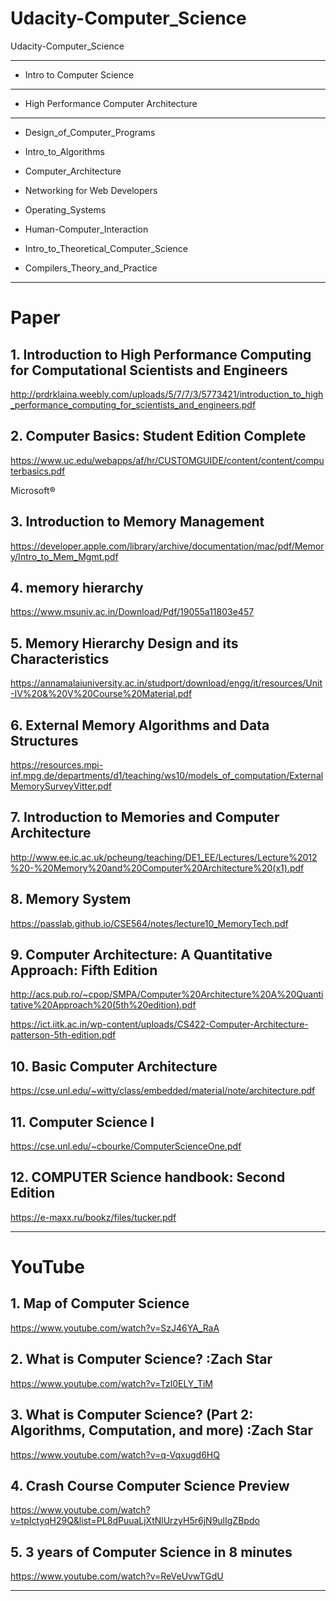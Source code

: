 # Udacity-Computer_Science
Udacity-Computer_Science



-------

- Intro to Computer Science

-------

- High Performance Computer Architecture


-------

- Design_of_Computer_Programs

- Intro_to_Algorithms


- Computer_Architecture


- Networking for Web Developers


- Operating_Systems

- Human-Computer_Interaction

- Intro_to_Theoretical_Computer_Science

- Compilers_Theory_and_Practice



-------

# Paper

## 1. Introduction to High Performance Computing for Computational Scientists and Engineers
http://prdrklaina.weebly.com/uploads/5/7/7/3/5773421/introduction_to_high_performance_computing_for_scientists_and_engineers.pdf


## 2. Computer Basics: Student Edition Complete
https://www.uc.edu/webapps/af/hr/CUSTOMGUIDE/content/content/computerbasics.pdf


Microsoft®

## 3. Introduction to Memory Management 
https://developer.apple.com/library/archive/documentation/mac/pdf/Memory/Intro_to_Mem_Mgmt.pdf

## 4. memory hierarchy
https://www.msuniv.ac.in/Download/Pdf/19055a11803e457

## 5. Memory Hierarchy Design and its Characteristics
https://annamalaiuniversity.ac.in/studport/download/engg/it/resources/Unit-IV%20&%20V%20Course%20Material.pdf

## 6. External Memory Algorithms and Data Structures
https://resources.mpi-inf.mpg.de/departments/d1/teaching/ws10/models_of_computation/ExternalMemorySurveyVitter.pdf

## 7. Introduction to Memories and Computer Architecture
http://www.ee.ic.ac.uk/pcheung/teaching/DE1_EE/Lectures/Lecture%2012%20-%20Memory%20and%20Computer%20Architecture%20(x1).pdf


## 8. Memory	System	
https://passlab.github.io/CSE564/notes/lecture10_MemoryTech.pdf


## 9. Computer Architecture: A Quantitative Approach: Fifth Edition
http://acs.pub.ro/~cpop/SMPA/Computer%20Architecture%20A%20Quantitative%20Approach%20(5th%20edition).pdf

https://ict.iitk.ac.in/wp-content/uploads/CS422-Computer-Architecture-patterson-5th-edition.pdf


## 10. Basic Computer Architecture
https://cse.unl.edu/~witty/class/embedded/material/note/architecture.pdf


## 11. Computer Science I
https://cse.unl.edu/~cbourke/ComputerScienceOne.pdf

## 12. COMPUTER Science handbook: Second Edition
https://e-maxx.ru/bookz/files/tucker.pdf

-------

# YouTube

## 1. Map of Computer Science
https://www.youtube.com/watch?v=SzJ46YA_RaA

## 2. What is Computer Science?  :Zach Star
https://www.youtube.com/watch?v=Tzl0ELY_TiM

## 3. What is Computer Science? (Part 2: Algorithms, Computation, and more) :Zach Star
https://www.youtube.com/watch?v=q-Vqxugd6HQ

## 4. Crash Course Computer Science Preview
https://www.youtube.com/watch?v=tpIctyqH29Q&list=PL8dPuuaLjXtNlUrzyH5r6jN9ulIgZBpdo

## 5. 3 years of Computer Science in 8 minutes
https://www.youtube.com/watch?v=ReVeUvwTGdU




-------
